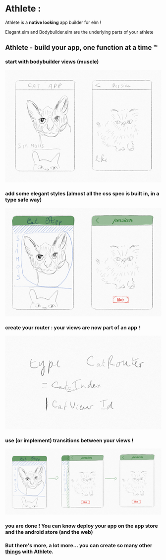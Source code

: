 # Athlete :

Athlete is a **native looking** app builder for elm !

Elegant.elm and Bodybuilder.elm are the underlying parts of your athlete

## Athlete - build your app, **one function at a time ™**

### start with bodybuilder views (muscle)
![Bodybuilder](readme/bodybuilder.png)

### add some elegant styles (almost all the css spec is built in, in a type safe way)
![Elegant](readme/elegant.png)

### create your router : your views are now part of an app !
![Router](readme/router.png)

### use (or implement) transitions between your views !
![Transitions](readme/transitions.png)

### you are done ! You can know deploy your app on the app store and the android store (and the web)

### But there's more, a lot more... you can create so many other [things](https://elm-bodybuilder.github.io/elegant) with Athlete.
